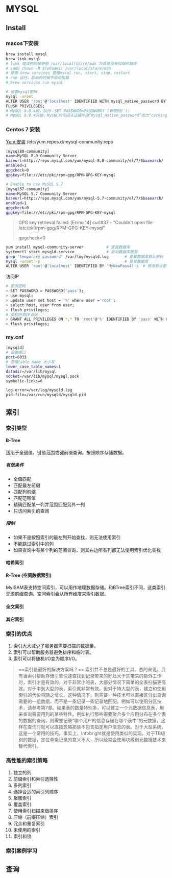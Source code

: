 # MYSQL

## Install
### macos下安装         

```bash
brew install mysql
brew link mysql 
# link 错误的时候使用 /usr/local/share/man 为具体没有权限的路径
# sudo chown -R $(whoami) /usr/local/share/man
# 使用 brew services 管理mysql run, start, stop，restart
# run 运行，启动的时候不自动加载
# brew services run mysql

# 设置mysql密码
mysql -uroot
ALTER USER 'root'@'localhost' IDENTIFIED WITH mysql_native_password BY '123456';
FLUSH PRIVILEGES;
# MySQL 8.0.4前，执行：SET PASSWORD=PASSWORD('[新密码]');
# MySQL 8.0.4开始，MySQL的密码认证插件由“mysql_native_password”改为“caching_sha2_password”。
```

### Centos 7 安装
[Yum 安装](https://dev.mysql.com/doc/mysql-yum-repo-quick-guide/en/#repo-qg-yum-installing)
/etc/yum.repos.d/mysql-community.repo

```bash
[mysql80-community]
name=MySQL 8.0 Community Server
baseurl=http://repo.mysql.com/yum/mysql-8.0-community/el/7/$basearch/
enabled=1
gpgcheck=0
gpgkey=file:///etc/pki/rpm-gpg/RPM-GPG-KEY-mysql
```
```bash
# Enable to use MySQL 5.7
[mysql57-community]
name=MySQL 5.7 Community Server
baseurl=http://repo.mysql.com/yum/mysql-5.7-community/el/7/$basearch/
enabled=1
gpgcheck=0
gpgkey=file:///etc/pki/rpm-gpg/RPM-GPG-KEY-mysql
```

> GPG key retrieval failed: [Errno 14] curl#37 - "Couldn't open file /etc/pki/rpm-gpg/RPM-GPG-KEY-mysql"
>
> gpgcheck=0  

```bash
yum install mysql-community-server			# 安装数据库
systemctl start mysqld.service				# 启动数据库服务
grep 'temporary password' /var/log/mysqld.log		# 查看数据库默认密码
mysql -uroot -p										# 登录数据库
ALTER USER 'root'@'localhost' IDENTIFIED BY 'MyNewPass4!';	# 修改默认密码
```




访问IP
```bash
# 更改密码
> SET PASSWORD = PASSWORD('pass');
> use mysql;
> update user set host = '%' where user ='root';
> select host, user from user;
> flush privileges;
# 授权所用IP访问
> GRANT ALL PRIVILEGES ON *.* TO 'root'@'%' IDENTIFIED BY 'pass' WITH GRANT OPTION;
> flush privileges;
```

### my.cnf
```bash
[mysqld]
# 设置端口
port=6033
# 忽略table name 大小写
lower_case_table_names=1
datadir=/var/lib/mysql
socket=/var/lib/mysql/mysql.sock
symbolic-links=0

log-error=/var/log/mysqld.log
pid-file=/var/run/mysqld/mysqld.pid
```

## 索引

### 索引类型

#### B-Tree 

适用于全键值、键值范围或键前缀查询。按照顺序存储数据。

##### 有效条件
* 全值匹配
* 匹配最左前缀
* 匹配列前缀
* 匹配范围值
* 精确匹配某一列并范围匹配另外一列
* 只访问索引的查询

##### 限制
* 如果不是按照索引的最左列开始查找，则无法使用索引
* 不能跳过索引中的列
* 如果查询中有某个列的范围查询，则其右边所有列都无法使用索引优化查找

#### 哈希索引

#### R-Tree (空间数据索引)
MyISAM表支持空间索引，可以用作地理数据存储。和BTree索引不同，这类索引无须前缀查询。空间索引会从所有维度来索引数据。

#### 全文索引
#### 其它索引

### 索引的优点

1. 索引大大减少了服务器需要扫描的数据量。
2. 索引可以帮助服务器避免排序和临时表。
3. 索引可以将随机I/O变为顺序I/O。

> ==索引是最好的解决方案吗？==
> 索引并不总是最好的工具。总的来说，只有当索引帮助存储引擎快速查找到记录带来的好处大于其带来的额外工作时，索引才是有效的。对于非常小的表，大部分情况下简单的全表扫描更高效。对于中到大型的表，索引就非常有效。但对于特大型的表，建立和使用索引的代价将随之增长。这种情况下，则需要一种技术可以直接区分出查询需要的一组数据，而不是一条记录一条记录地匹配。例如可以使用分区技术，请参考第7章。如果表的数量特别多，可以建立一个元数据信息表，用来查询需要用到的某些特性。例如执行那些需要聚合多个应用分布在多个表的数据的查询，则需要记录“哪个用户的信息存储在哪个表中”的元数据，这样在查询时就可以直接忽略那些不包含指定用户信息的表。对于大型系统，这是一个常用的技巧。事实上，Infobright就是使用类似的实现。对于TB级别的数据，定位单条记录的意义不大，所以经常会使用块级别元数据技术来替代索引。

### 高性能的索引策略

1. 独立的列
2. 前缀索引和索引选择性
3. 多列索引
4. 选择合适的索引列顺序
5. 聚簇索引
6. 覆盖索引
7. 使用索引扫描来做排序
8. 压缩（前缀压缩）索引
9. 冗余和重复索引
10. 未使用的索引
11. 索引和锁

### 索引案例学习

## 查询





